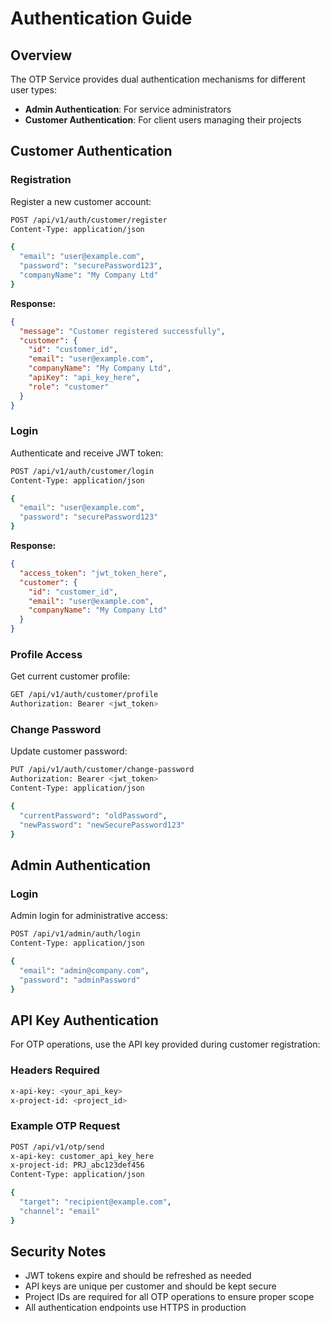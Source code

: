 # Authentication Guide

## Overview

The OTP Service provides dual authentication mechanisms for different user types:

- **Admin Authentication**: For service administrators
- **Customer Authentication**: For client users managing their projects

## Customer Authentication

### Registration

Register a new customer account:

```bash
POST /api/v1/auth/customer/register
Content-Type: application/json

{
  "email": "user@example.com",
  "password": "securePassword123",
  "companyName": "My Company Ltd"
}
```

**Response:**

```json
{
  "message": "Customer registered successfully",
  "customer": {
    "id": "customer_id",
    "email": "user@example.com",
    "companyName": "My Company Ltd",
    "apiKey": "api_key_here",
    "role": "customer"
  }
}
```

### Login

Authenticate and receive JWT token:

```bash
POST /api/v1/auth/customer/login
Content-Type: application/json

{
  "email": "user@example.com",
  "password": "securePassword123"
}
```

**Response:**

```json
{
  "access_token": "jwt_token_here",
  "customer": {
    "id": "customer_id",
    "email": "user@example.com",
    "companyName": "My Company Ltd"
  }
}
```

### Profile Access

Get current customer profile:

```bash
GET /api/v1/auth/customer/profile
Authorization: Bearer <jwt_token>
```

### Change Password

Update customer password:

```bash
PUT /api/v1/auth/customer/change-password
Authorization: Bearer <jwt_token>
Content-Type: application/json

{
  "currentPassword": "oldPassword",
  "newPassword": "newSecurePassword123"
}
```

## Admin Authentication

### Login

Admin login for administrative access:

```bash
POST /api/v1/admin/auth/login
Content-Type: application/json

{
  "email": "admin@company.com",
  "password": "adminPassword"
}
```

## API Key Authentication

For OTP operations, use the API key provided during customer registration:

### Headers Required

```bash
x-api-key: <your_api_key>
x-project-id: <project_id>
```

### Example OTP Request

```bash
POST /api/v1/otp/send
x-api-key: customer_api_key_here
x-project-id: PRJ_abc123def456
Content-Type: application/json

{
  "target": "recipient@example.com",
  "channel": "email"
}
```

## Security Notes

- JWT tokens expire and should be refreshed as needed
- API keys are unique per customer and should be kept secure
- Project IDs are required for all OTP operations to ensure proper scope
- All authentication endpoints use HTTPS in production
